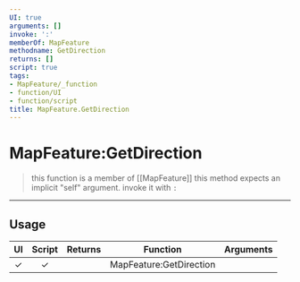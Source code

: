 ```yaml
---
UI: true
arguments: []
invoke: ':'
memberOf: MapFeature
methodname: GetDirection
returns: []
script: true
tags:
- MapFeature/_function
- function/UI
- function/script
title: MapFeature.GetDirection
---
```

# MapFeature:GetDirection
> this function is a member of [[MapFeature]]
> this method expects an implicit "self" argument. invoke it with `:`
-----
## Usage
|  UI | Script | Returns | Function | Arguments |
|:---:|:------:|-------:|:--------:|:---------|
|✓|✓||MapFeature:GetDirection||
